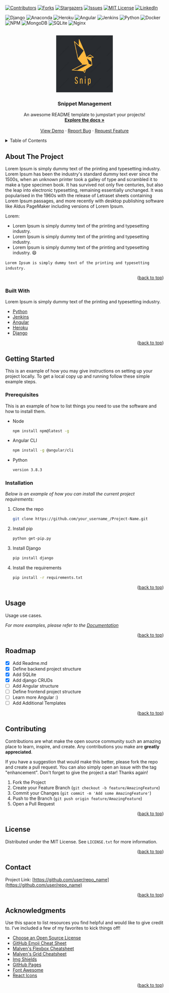 <div id="top"></div>


<!-- PROJECT SHIELDS -->

[![Contributors][contributors-shield]][contributors-url]
[![Forks][forks-shield]][forks-url]
[![Stargazers][stars-shield]][stars-url]
[![Issues][issues-shield]][issues-url]
[![MIT License][license-shield]][license-url]
[![LinkedIn][linkedin-shield]][linkedin-url]


![Django](https://img.shields.io/badge/django-%23092E20.svg?style=for-the-badge&logo=django&logoColor=white)
![Anaconda](https://img.shields.io/badge/Anaconda-%2344A833.svg?style=for-the-badge&logo=anaconda&logoColor=white)
![Heroku](https://img.shields.io/badge/heroku-%23430098.svg?style=for-the-badge&logo=heroku&logoColor=white)
![Angular](https://img.shields.io/badge/angular-%23DD0031.svg?style=for-the-badge&logo=angular&logoColor=white)
![Jenkins](https://img.shields.io/badge/jenkins-%232C5263.svg?style=for-the-badge&logo=jenkins&logoColor=white)
![Python](https://img.shields.io/badge/python-3670A0?style=for-the-badge&logo=python&logoColor=ffdd54)
![Docker](https://img.shields.io/badge/docker-%230db7ed.svg?style=for-the-badge&logo=docker&logoColor=white)
![NPM](https://img.shields.io/badge/NPM-%23000000.svg?style=for-the-badge&logo=npm&logoColor=white)
![MongoDB](https://img.shields.io/badge/MongoDB-%234ea94b.svg?style=for-the-badge&logo=mongodb&logoColor=white)
![SQLite](https://img.shields.io/badge/sqlite-%2307405e.svg?style=for-the-badge&logo=sqlite&logoColor=white)
![Nginx](https://img.shields.io/badge/nginx-%23009639.svg?style=for-the-badge&logo=nginx&logoColor=white)
<!--https://github.com/Ileriayo/markdown-badges-->

<!-- PROJECT LOGO -->
<br />
<div align="center">
  <a href="logo">
    <img src="images/logo.png" alt="Logo" width="180" height="180">
  </a>

  <h3 align="center">Snippet Management</h3>

  <p align="center">
    An awesome README template to jumpstart your projects!
    <br />
    <a href=""><strong>Explore the docs »</strong></a>
    <br />
    <br />
    <a href="https://url.com">View Demo</a>
    ·
    <a href="https://github.com/git/project/issues">Report Bug</a>
    ·
    <a href="https://github.com/git/project/issues">Request Feature</a>
  </p>
</div>



<!-- TABLE OF CONTENTS -->
<details>
  <summary>Table of Contents</summary>
  <ol>
    <li>
      <a href="#about-the-project">About The Project</a>
      <ul>
        <li><a href="#built-with">Built With</a></li>
      </ul>
    </li>
    <li>
      <a href="#getting-started">Getting Started</a>
      <ul>
        <li><a href="#prerequisites">Prerequisites</a></li>
        <li><a href="#installation">Installation</a></li>
      </ul>
    </li>
    <li><a href="#usage">Usage</a></li>
    <li><a href="#roadmap">Roadmap</a></li>
    <li><a href="#contributing">Contributing</a></li>
    <li><a href="#license">License</a></li>
    <li><a href="#contact">Contact</a></li>
    <li><a href="#acknowledgments">Acknowledgments</a></li>
  </ol>
</details>



<!-- ABOUT THE PROJECT -->
## About The Project

Lorem Ipsum is simply dummy text of the printing and typesetting industry. Lorem Ipsum has been the industry's standard dummy text ever since the 1500s, when an unknown printer took a galley of type and scrambled it to make a type specimen book. It has survived not only five centuries, but also the leap into electronic typesetting, remaining essentially unchanged. It was popularised in the 1960s with the release of Letraset sheets containing Lorem Ipsum passages, and more recently with desktop publishing software like Aldus PageMaker including versions of Lorem Ipsum.

Lorem:
* Lorem Ipsum is simply dummy text of the printing and typesetting industry.
* Lorem Ipsum is simply dummy text of the printing and typesetting industry.
* Lorem Ipsum is simply dummy text of the printing and typesetting industry. :smile:

 `Lorem Ipsum is simply dummy text of the printing and typesetting industry.`

<p align="right">(<a href="#top">back to top</a>)</p>



### Built With

Lorem Ipsum is simply dummy text of the printing and typesetting industry.

* [Python](https://www.python.org/)
* [Jenkins](https://www.jenkins.io/)
* [Angular](https://angular.io/)
* [Heroku](https://www.heroku.com/)
* [Django](https://www.djangoproject.com/)

<p align="right">(<a href="#top">back to top</a>)</p>



<!-- GETTING STARTED -->
## Getting Started

This is an example of how you may give instructions on setting up your project locally.
To get a local copy up and running follow these simple example steps.

### Prerequisites

This is an example of how to list things you need to use the software and how to install them.
* Node
  ```sh
  npm install npm@latest -g
  ```

* Angular CLI
  ```sh
  npm install -g @angular/cli
  ```

* Python
  ```sh
  version 3.8.3
  ```

### Installation

_Below is an example of how you can install the current project requirements:_
1. Clone the repo
   ```sh
   git clone https://github.com/your_username_/Project-Name.git
   ```
2. Install pip
   ```sh
   python get-pip.py
   ```
3. Install Django
   ```sh
   pip install django
   ```
   
4. Install the requirements
   ```sh
   pip install -r requirements.txt
   ```

<p align="right">(<a href="#top">back to top</a>)</p>



<!-- USAGE EXAMPLES -->
## Usage

Usage use cases.

_For more examples, please refer to the [Documentation](https://doc.com)_

<p align="right">(<a href="#top">back to top</a>)</p>



<!-- ROADMAP -->
## Roadmap

- [x] Add Readme.md
- [x] Define backend project structure
- [x] Add SQLite
- [x] Add django CRUDs
- [ ] Add Angular structure
- [ ] Define frontend project structure
- [ ] Learn more Angular :)
- [ ] Add Additional Templates 

<p align="right">(<a href="#top">back to top</a>)</p>



<!-- CONTRIBUTING -->
## Contributing

Contributions are what make the open source community such an amazing place to learn, inspire, and create. Any contributions you make are **greatly appreciated**.

If you have a suggestion that would make this better, please fork the repo and create a pull request. You can also simply open an issue with the tag "enhancement".
Don't forget to give the project a star! Thanks again!

1. Fork the Project
2. Create your Feature Branch (`git checkout -b feature/AmazingFeature`)
3. Commit your Changes (`git commit -m 'Add some AmazingFeature'`)
4. Push to the Branch (`git push origin feature/AmazingFeature`)
5. Open a Pull Request

<p align="right">(<a href="#top">back to top</a>)</p>



<!-- LICENSE -->
## License

Distributed under the MIT License. See `LICENSE.txt` for more information.

<p align="right">(<a href="#top">back to top</a>)</p>



<!-- CONTACT -->
## Contact

Project Link: [https://github.com/user/repo_name](https://github.com/user/repo_name)

<p align="right">(<a href="#top">back to top</a>)</p>



<!-- ACKNOWLEDGMENTS -->
## Acknowledgments

Use this space to list resources you find helpful and would like to give credit to. I've included a few of my favorites to kick things off!

* [Choose an Open Source License](https://choosealicense.com)
* [GitHub Emoji Cheat Sheet](https://www.webpagefx.com/tools/emoji-cheat-sheet)
* [Malven's Flexbox Cheatsheet](https://flexbox.malven.co/)
* [Malven's Grid Cheatsheet](https://grid.malven.co/)
* [Img Shields](https://shields.io)
* [GitHub Pages](https://pages.github.com)
* [Font Awesome](https://fontawesome.com)
* [React Icons](https://react-icons.github.io/react-icons/search)

<p align="right">(<a href="#top">back to top</a>)</p>



<!-- MARKDOWN LINKS & IMAGES -->
<!-- https://www.markdownguide.org/basic-syntax/#reference-style-links -->
[contributors-shield]: https://img.shields.io/github/contributors/Adrian-2316/Snippet-Management.svg?style=for-the-badge
[contributors-url]: https://github.com/Adrian-2316/Snippet-Management/graphs/contributors
[forks-shield]: https://img.shields.io/github/forks/Adrian-2316/Snippet-Management.svg?style=for-the-badge
[forks-url]: https://github.com/Adrian-2316/Snippet-Management/network/members
[stars-shield]: https://img.shields.io/github/stars/Adrian-2316/Snippet-Management.svg?style=for-the-badge
[stars-url]: https://github.com/Adrian-2316/Snippet-Management/stargazers
[issues-shield]: https://img.shields.io/github/issues/Adrian-2316/Snippet-Management.svg?style=for-the-badge
[issues-url]: https://github.com/Adrian-2316/Snippet-Management/issues
[license-shield]: https://img.shields.io/github/license/Adrian-2316/Snippet-Management.svg?style=for-the-badge
[license-url]: https://github.com/Adrian-2316/Snippet-Management/blob/master/LICENSE.txt
[linkedin-shield]: https://img.shields.io/badge/-LinkedIn-black.svg?style=for-the-badge&logo=linkedin&colorB=555
[linkedin-url]: https://linkedin.com/in/sample
[product-screenshot]: images/logo.png
